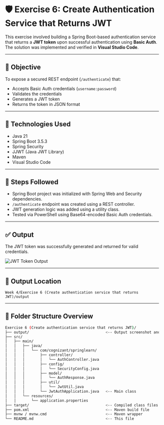 
# 🛡️ Exercise 6: Create Authentication Service that Returns JWT

This exercise involved building a Spring Boot-based authentication service that returns a **JWT token** upon successful authentication using **Basic Auth**. The solution was implemented and verified in **Visual Studio Code**.

---

## 📌 Objective

To expose a secured REST endpoint (`/authenticate`) that:

* Accepts Basic Auth credentials (`username:password`)
* Validates the credentials
* Generates a JWT token
* Returns the token in JSON format

---

## 💠 Technologies Used

* Java 21
* Spring Boot 3.5.3
* Spring Security
* JJWT (Java JWT Library)
* Maven
* Visual Studio Code

---

## 🧪 Steps Followed

* Spring Boot project was initialized with Spring Web and Security dependencies.
* `/authenticate` endpoint was created using a REST controller.
* JWT generation logic was added using a utility class.
* Tested via PowerShell using Base64-encoded Basic Auth credentials.

---

## ✅ Output

The JWT token was successfully generated and returned for valid credentials.

![JWT Token Output](https://github.com/Suhana-Samanta/Cognizant-Digital-Nurture-4.0-JavaFSE-SupersetID-6403192-/raw/main/Week%204/Exercise%206%20\(Create%20authentication%20service%20that%20returns%20JWT\)/output/output.png)

---

## 📁 Output Location

`Week 4/Exercise 6 (Create authentication service that returns JWT)/output`

---

## 📁 Folder Structure Overview

```bash
Exercise 6 (Create authentication service that returns JWT)/
├── output/                                   <-- Output screenshot and token response
├── src/
│   ├── main/
│   │   ├── java/
│   │   │   └── com/cognizant/springlearn/
│   │   │       ├── controller/
│   │   │       │   └── AuthController.java
│   │   │       ├── config/
│   │   │       │   └── SecurityConfig.java
│   │   │       ├── model/
│   │   │       │   └── AuthResponse.java
│   │   │       ├── util/
│   │   │       │   └── JwtUtil.java
│   │   │       └── JwtAuthApplication.java   <-- Main class
│   │   └── resources/
│   │       └── application.properties
├── target/                                   <-- Compiled class files
├── pom.xml                                   <-- Maven build file
├── mvnw / mvnw.cmd                           <-- Maven wrapper
└── README.md                                 <-- This file
```
